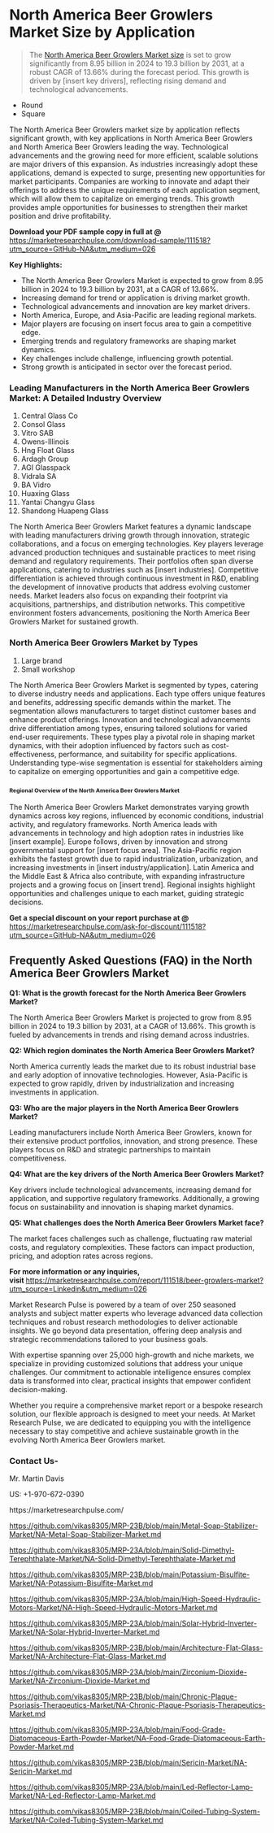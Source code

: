 <h1>North America Beer Growlers Market&nbsp;Size by Application</h1><blockquote><p>The <a href="https://marketresearchpulse.com/download-sample/111518?utm_source=GitHub-NA&amp;utm_medium=026">North America Beer Growlers Market size</a> is set to grow significantly from 8.95 billion in 2024 to 19.3 billion by 2031, at a robust CAGR of 13.66% during the forecast period. This growth is driven by [insert key drivers], reflecting rising demand and technological advancements.</p></blockquote><ul><li>Round <li> Square</li></ul><p>The North America Beer Growlers market size by application reflects significant growth, with key applications in North America Beer Growlers and North America Beer Growlers leading the way. Technological advancements and the growing need for more efficient, scalable solutions are major drivers of this expansion. As industries increasingly adopt these applications, demand is expected to surge, presenting new opportunities for market participants. Companies are working to innovate and adapt their offerings to address the unique requirements of each application segment, which will allow them to capitalize on emerging trends. This growth provides ample opportunities for businesses to strengthen their market position and drive profitability.</p><p><strong>Download your PDF sample copy in full at @ </strong><a href="https://marketresearchpulse.com/download-sample/111518?utm_source=GitHub-NA&amp;utm_medium=026">https://marketresearchpulse.com/download-sample/111518?utm_source=GitHub-NA&amp;utm_medium=026</a></p><p><strong>Key Highlights: </strong></p><ul><li>The North America Beer Growlers Market is expected to grow from 8.95 billion in 2024 to 19.3 billion by 2031, at a CAGR of 13.66%.</li><li>Increasing demand for trend or application is driving market growth.</li><li>Technological advancements and innovation are key market drivers.</li><li>North America, Europe, and Asia-Pacific are leading regional markets.</li><li>Major players are focusing on insert focus area to gain a competitive edge.</li><li>Emerging trends and regulatory frameworks are shaping market dynamics.</li><li>Key challenges include challenge, influencing growth potential.</li><li>Strong growth is anticipated in sector over the forecast period.</li></ul><h3>Leading Manufacturers in the North America Beer Growlers Market: A Detailed Industry Overview</h3><ol><li>Central Glass Co</li><li>Consol Glass</li><li>Vitro SAB</li><li>Owens-Illinois</li><li>Hng Float Glass</li><li>Ardagh Group</li><li>AGI Glasspack</li><li>Vidrala SA</li><li>BA Vidro</li><li>Huaxing Glass</li><li>Yantai Changyu Glass</li><li>Shandong Huapeng Glass</li></ol><div class="flex max-w-full flex-col flex-grow"><div class="min-h-8 text-message flex w-full flex-col items-end gap-2 whitespace-normal break-words [.text-message+&amp;]:mt-5" dir="auto" data-message-author-role="assistant" data-message-id="fd8432e4-4910-450d-b182-61b7bfb0a01f" data-message-model-slug="gpt-4o"><div class="flex w-full flex-col gap-1 empty:hidden first:pt-[3px]"><div class="markdown prose w-full break-words dark:prose-invert light"><p>The North America Beer Growlers Market features a dynamic landscape with leading manufacturers driving growth through innovation, strategic collaborations, and a focus on emerging technologies. Key players leverage advanced production techniques and sustainable practices to meet rising demand and regulatory requirements. Their portfolios often span diverse applications, catering to industries such as [insert industries]. Competitive differentiation is achieved through continuous investment in R&amp;D, enabling the development of innovative products that address evolving customer needs. Market leaders also focus on expanding their footprint via acquisitions, partnerships, and distribution networks. This competitive environment fosters advancements, positioning the North America Beer Growlers Market for sustained growth.</p></div></div></div></div><h3>North America Beer Growlers Market by Types</h3><ol><li>Large brand <li> Small workshop</li></ol><div class="flex max-w-full flex-col flex-grow"><div class="min-h-8 text-message flex w-full flex-col items-end gap-2 whitespace-normal break-words [.text-message+&amp;]:mt-5" dir="auto" data-message-author-role="assistant" data-message-id="084470be-0bb7-4664-bddf-5156b4f41249" data-message-model-slug="gpt-4o-mini"><div class="flex w-full flex-col gap-1 empty:hidden first:pt-[3px]"><div class="markdown prose w-full break-words dark:prose-invert light"><p>The North America Beer Growlers Market is segmented by types, catering to diverse industry needs and applications. Each type offers unique features and benefits, addressing specific demands within the market. The segmentation allows manufacturers to target distinct customer bases and enhance product offerings. Innovation and technological advancements drive differentiation among types, ensuring tailored solutions for varied end-user requirements. These types play a pivotal role in shaping market dynamics, with their adoption influenced by factors such as cost-effectiveness, performance, and suitability for specific applications. Understanding type-wise segmentation is essential for stakeholders aiming to capitalize on emerging opportunities and gain a competitive edge.</p></div></div></div></div><h3><span style="font-size: 11px;">Regional Overview of the North America Beer Growlers Market</span></h3><div class="flex max-w-full flex-col flex-grow"><div class="min-h-8 text-message flex w-full flex-col items-end gap-2 whitespace-normal break-words [.text-message+&amp;]:mt-5" dir="auto" data-message-author-role="assistant" data-message-id="e9038762-ce64-4e30-91c9-9bd413514231" data-message-model-slug="gpt-4o-mini"><div class="flex w-full flex-col gap-1 empty:hidden first:pt-[3px]"><div class="markdown prose w-full break-words dark:prose-invert light"><p>The North America Beer Growlers Market demonstrates varying growth dynamics across key regions, influenced by economic conditions, industrial activity, and regulatory frameworks. North America leads with advancements in technology and high adoption rates in industries like [insert example]. Europe follows, driven by innovation and strong governmental support for [insert focus area]. The Asia-Pacific region exhibits the fastest growth due to rapid industrialization, urbanization, and increasing investments in [insert industry/application]. Latin America and the Middle East &amp; Africa also contribute, with expanding infrastructure projects and a growing focus on [insert trend]. Regional insights highlight opportunities and challenges unique to each market, guiding strategic decisions.</p></div></div></div></div><p><strong>Get a special discount on your report purchase at @ </strong><a href="https://marketresearchpulse.com/ask-for-discount/111518?utm_source=GitHub-NA&amp;utm_medium=026">https://marketresearchpulse.com/ask-for-discount/111518?utm_source=GitHub-NA&amp;utm_medium=026</a></p><h2>Frequently Asked Questions (FAQ) in the North America Beer Growlers Market</h2><p><strong>Q1: What is the growth forecast for the North America Beer Growlers Market?</strong></p><p>The North America Beer Growlers Market is projected to grow from 8.95 billion in 2024 to 19.3 billion by 2031, at a CAGR of 13.66%. This growth is fueled by advancements in trends and rising demand across industries.</p><p><strong>Q2: Which region dominates the North America Beer Growlers Market?</strong></p><p>North America currently leads the market due to its robust industrial base and early adoption of innovative technologies. However, Asia-Pacific is expected to grow rapidly, driven by industrialization and increasing investments in application.</p><p><strong>Q3: Who are the major players in the North America Beer Growlers Market?</strong></p><p>Leading manufacturers include North America Beer Growlers, known for their extensive product portfolios, innovation, and strong presence. These players focus on R&amp;D and strategic partnerships to maintain competitiveness.</p><p><strong>Q4: What are the key drivers of the North America Beer Growlers Market?</strong></p><p>Key drivers include technological advancements, increasing demand for application, and supportive regulatory frameworks. Additionally, a growing focus on sustainability and innovation is shaping market dynamics.</p><p><strong>Q5: What challenges does the North America Beer Growlers Market face?</strong></p><p>The market faces challenges such as challenge, fluctuating raw material costs, and regulatory complexities. These factors can impact production, pricing, and adoption rates across regions.</p><p><strong>For more information or any inquiries, visit&nbsp;</strong><a href="https://marketresearchpulse.com/report/111518/beer-growlers-market?utm_source=Linkedin&utm_medium=026">https://marketresearchpulse.com/report/111518/beer-growlers-market?utm_source=Linkedin&utm_medium=026</a></p><p>Market Research Pulse is powered by a team of over 250 seasoned analysts and subject matter experts who leverage advanced data collection techniques and robust research methodologies to deliver actionable insights. We go beyond data presentation, offering deep analysis and strategic recommendations tailored to your business goals.</p><p>With expertise spanning over 25,000 high-growth and niche markets, we specialize in providing customized solutions that address your unique challenges. Our commitment to actionable intelligence ensures complex data is transformed into clear, practical insights that empower confident decision-making.</p><p>Whether you require a comprehensive market report or a bespoke research solution, our flexible approach is designed to meet your needs. At Market Research Pulse, we are dedicated to equipping you with the intelligence necessary to stay competitive and achieve sustainable growth in the evolving North America Beer Growlers market.</p><h3><strong>Contact Us-</strong></h3><p>Mr. Martin Davis</p><p>US: +1-970-672-0390</p><p>https://marketresearchpulse.com/</p><p><a href="https://github.com/vikas8305/MRP-23B/blob/main/Metal-Soap-Stabilizer-Market/NA-Metal-Soap-Stabilizer-Market.md">https://github.com/vikas8305/MRP-23B/blob/main/Metal-Soap-Stabilizer-Market/NA-Metal-Soap-Stabilizer-Market.md</a></p><p><a href="https://github.com/vikas8305/MRP-23A/blob/main/Solid-Dimethyl-Terephthalate-Market/NA-Solid-Dimethyl-Terephthalate-Market.md">https://github.com/vikas8305/MRP-23A/blob/main/Solid-Dimethyl-Terephthalate-Market/NA-Solid-Dimethyl-Terephthalate-Market.md</a></p><p><a href="https://github.com/vikas8305/MRP-23B/blob/main/Potassium-Bisulfite-Market/NA-Potassium-Bisulfite-Market.md">https://github.com/vikas8305/MRP-23B/blob/main/Potassium-Bisulfite-Market/NA-Potassium-Bisulfite-Market.md</a></p><p><a href="https://github.com/vikas8305/MRP-23A/blob/main/High-Speed-Hydraulic-Motors-Market/NA-High-Speed-Hydraulic-Motors-Market.md">https://github.com/vikas8305/MRP-23A/blob/main/High-Speed-Hydraulic-Motors-Market/NA-High-Speed-Hydraulic-Motors-Market.md</a></p><p><a href="https://github.com/vikas8305/MRP-23A/blob/main/Solar-Hybrid-Inverter-Market/NA-Solar-Hybrid-Inverter-Market.md">https://github.com/vikas8305/MRP-23A/blob/main/Solar-Hybrid-Inverter-Market/NA-Solar-Hybrid-Inverter-Market.md</a></p><p><a href="https://github.com/vikas8305/MRP-23B/blob/main/Architecture-Flat-Glass-Market/NA-Architecture-Flat-Glass-Market.md">https://github.com/vikas8305/MRP-23B/blob/main/Architecture-Flat-Glass-Market/NA-Architecture-Flat-Glass-Market.md</a></p><p><a href="https://github.com/vikas8305/MRP-23A/blob/main/Zirconium-Dioxide-Market/NA-Zirconium-Dioxide-Market.md">https://github.com/vikas8305/MRP-23A/blob/main/Zirconium-Dioxide-Market/NA-Zirconium-Dioxide-Market.md</a></p><p><a href="https://github.com/vikas8305/MRP-23B/blob/main/Chronic-Plaque-Psoriasis-Therapeutics-Market/NA-Chronic-Plaque-Psoriasis-Therapeutics-Market.md">https://github.com/vikas8305/MRP-23B/blob/main/Chronic-Plaque-Psoriasis-Therapeutics-Market/NA-Chronic-Plaque-Psoriasis-Therapeutics-Market.md</a></p><p><a href="https://github.com/vikas8305/MRP-23A/blob/main/Food-Grade-Diatomaceous-Earth-Powder-Market/NA-Food-Grade-Diatomaceous-Earth-Powder-Market.md">https://github.com/vikas8305/MRP-23A/blob/main/Food-Grade-Diatomaceous-Earth-Powder-Market/NA-Food-Grade-Diatomaceous-Earth-Powder-Market.md</a></p><p><a href="https://github.com/vikas8305/MRP-23B/blob/main/Sericin-Market/NA-Sericin-Market.md">https://github.com/vikas8305/MRP-23B/blob/main/Sericin-Market/NA-Sericin-Market.md</a></p><p><a href="https://github.com/vikas8305/MRP-23A/blob/main/Led-Reflector-Lamp-Market/NA-Led-Reflector-Lamp-Market.md">https://github.com/vikas8305/MRP-23A/blob/main/Led-Reflector-Lamp-Market/NA-Led-Reflector-Lamp-Market.md</a></p><p><a href="https://github.com/vikas8305/MRP-23B/blob/main/Coiled-Tubing-System-Market/NA-Coiled-Tubing-System-Market.md">https://github.com/vikas8305/MRP-23B/blob/main/Coiled-Tubing-System-Market/NA-Coiled-Tubing-System-Market.md</a></p>
